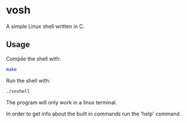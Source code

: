 # vosh
A simple Linux shell written in C. 

## Usage
Compile the shell with:
```bash
make
```
Run the shell with:
```bash
./voshell
```
The program will only work in a linux terminal. 

In order to get info about the built in commands run the 'help' command.





